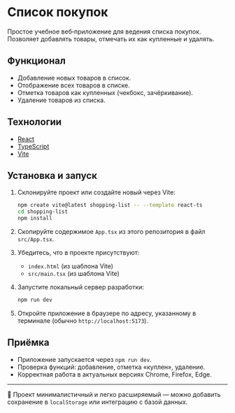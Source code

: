 # Список покупок

Простое учебное веб‑приложение для ведения списка покупок. Позволяет добавлять товары, отмечать их как купленные и удалять.

## Функционал
- Добавление новых товаров в список.
- Отображение всех товаров в списке.
- Отметка товаров как купленных (чекбокс, зачёркивание).
- Удаление товаров из списка.

## Технологии
- [React](https://react.dev/)
- [TypeScript](https://www.typescriptlang.org/)
- [Vite](https://vitejs.dev/)

## Установка и запуск
1. Склонируйте проект или создайте новый через Vite:
   ```bash
   npm create vite@latest shopping-list -- --template react-ts
   cd shopping-list
   npm install
   ```

2. Скопируйте содержимое `App.tsx` из этого репозитория в файл `src/App.tsx`.

3. Убедитесь, что в проекте присутствуют:
   - `index.html` (из шаблона Vite)
   - `src/main.tsx` (из шаблона Vite)

4. Запустите локальный сервер разработки:
   ```bash
   npm run dev
   ```

5. Откройте приложение в браузере по адресу, указанному в терминале (обычно `http://localhost:5173`).

## Приёмка
- Приложение запускается через `npm run dev`.
- Проверка функций: добавление, отметка «куплен», удаление.
- Корректная работа в актуальных версиях Chrome, Firefox, Edge.

---

📌 Проект минималистичный и легко расширяемый — можно добавить сохранение в `localStorage` или интеграцию с базой данных.
